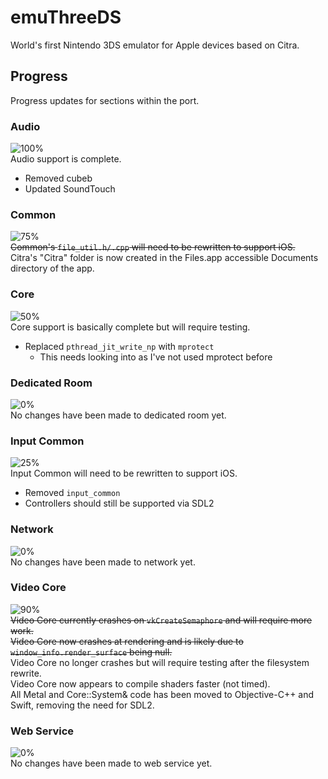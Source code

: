 # emuThreeDS
World's first Nintendo 3DS emulator for Apple devices based on Citra.

## Progress
Progress updates for sections within the port.

### Audio
![100%](https://progress-bar.dev/100?width=110)  
Audio support is complete.
- Removed cubeb
- Updated SoundTouch

### Common
![75%](https://progress-bar.dev/75?width=110)  
~~Common's `file_util.h/.cpp` will need to be rewritten to support iOS.~~  
Citra's "Citra" folder is now created in the Files.app accessible Documents directory of the app.

### Core
![50%](https://progress-bar.dev/50?width=110)  
Core support is basically complete but will require testing.
- Replaced `pthread_jit_write_np` with `mprotect`
  - This needs looking into as I've not used mprotect before
  
### Dedicated Room
![0%](https://progress-bar.dev/0?width=110)  
No changes have been made to dedicated room yet.

### Input Common
![25%](https://progress-bar.dev/25?width=110)  
Input Common will need to be rewritten to support iOS.
- Removed `input_common`
- Controllers should still be supported via SDL2

### Network
![0%](https://progress-bar.dev/0?width=110)  
No changes have been made to network yet.

### Video Core
![90%](https://progress-bar.dev/90?width=110)  
~~Video Core currently crashes on `vkCreateSemaphore` and will require more work.~~  
~~Video Core now crashes at rendering and is likely due to `window_info.render_surface` being null.~~  
Video Core no longer crashes but will require testing after the filesystem rewrite.  
Video Core now appears to compile shaders faster (not timed).  
All Metal and Core::System& code has been moved to Objective-C++ and Swift, removing the need for SDL2.

### Web Service
![0%](https://progress-bar.dev/0?width=110)  
No changes have been made to web service yet.
